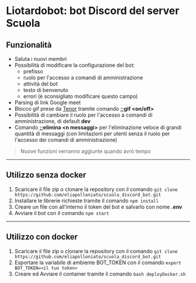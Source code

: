 # Liotardobot: bot Discord del server Scuola

## Funzionalità
* Saluta i nuovi membri
* Possibilità di modificare la configurazione del bot:
    * prefisso
    * ruolo per l'accesso a comandi di amministrazione
    * attività del bot
    * testo di benvenuto
    * errori (è sconsigliato modificare questo campo)
* Parsing di link Google meet
* Blocco gif prese da [Tenor](tenor.com) tramite comando **;;gif <on/off>**
* Possibilità di cambiare il ruolo per l'accesso a comandi di amministrazione, di default **dev**
* Comando **;;elimina \<n messaggi\>** per l'eliminazione veloce di grandi quantità di messaggi (con limitazioni per utenti senza il ruolo per l'accesso dei comandi di amministrazione)

> Nuove funzioni verranno aggiunte quando avrò tempo

---

## Utilizzo senza docker

1. Scaricare il file zip o clonare la repository con il comando `git clone https://github.com/eliapolloniato/scuola_discord_bot.git`
2. Installare le librerie richieste tramite il comando `npm install`
3. Creare un file con all'interno il token del bot e salvarlo con nome **.env**
4. Avviare il bot con il comando `npm start`

---

## Utilizzo con docker

1. Scaricare il file zip o clonare la repository con il comando `git clone https://github.com/eliapolloniato/scuola_discord_bot.git`
2. Esportare la variabile di ambiente BOT_TOKEN con il comando `export BOT_TOKEN=<il tuo token>`
3. Creare ed Avviare il container tramite il comando `bash deployDocker.sh`

